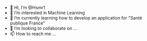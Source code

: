 - 👋 Hi, I’m @Hsmr1
- 👀 I’m interested in Machine Learning
- 🌱 I’m currently learning how to develop an application for "Santé publique France"
- 💞️ I’m looking to collaborate on ...
- 📫 How to reach me ...

<!---
Hsmr1/Hsmr1 is a ✨ special ✨ repository because its `README.md` (this file) appears on your GitHub profile.
You can click the Preview link to take a look at your changes.
--->
